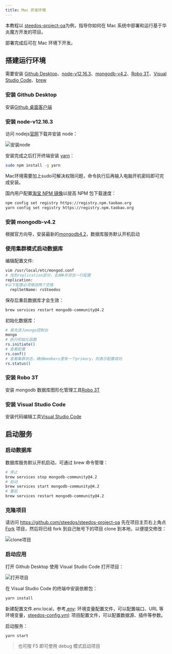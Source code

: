 ```yaml
---
title: Mac 开发环境
---
```


本教程以 [steedos-project-oa](https://github.com/steedos/steedos-project-oa)为例，指导你如何在 Mac 系统中部署和运行基于华炎魔方开发的项目。

部署完成后可在 Mac 环境下开发。

## 搭建运行环境

需要安装 [Github Desktop](https://desktop.github.com/)、[node-v12.16.3](https://nodejs.org/download/release/v12.19.1/node-v12.19.1.pkg)、[mongodb-v4.2](https://docs.mongodb.com/manual/tutorial/install-mongodb-on-os-x/)、[Robo 3T](https://robomongo.org/)、[Visual Studio Code](https://code.visualstudio.com/)、[brew](https://brew.sh/)

### 安装 Github Desktop

安装[Github 桌面客户端](https://desktop.github.com/)

### 安装 node-v12.16.3

访问 nodejs[官网](https://nodejs.org/en/)下载并安装 node：

![安装node](/assets/windows/安装node.png)

安装完成之后打开终端安装 [yarn](https://yarnpkg.com/)：

```bash
sudo npm install -g yarn
```

Mac环境需要加上sudo可解决权限问题，命令执行后再输入电脑开机密码即可完成安装。

国内用户配置[淘宝 NPM 镜像](https://developer.aliyun.com/mirror/NPM)以提高 NPM 包下载速度：

```bash
npm config set registry https://registry.npm.taobao.org
yarn config set registry https://registry.npm.taobao.org
```

### 安装 mongodb-v4.2

根据官方向导，安装最新的[mongodb4.2](https://docs.mongodb.com/manual/tutorial/install-mongodb-on-os-x/)，数据库服务默认开机启动

### 使用集群模式启动数据库

编辑配置文件:

```bash
vim /usr/local/etc/mongod.conf
# 找到replication部分，去掉#并添加一行配置
replication:
#以下配置必须缩进两个空格
  replSetName: rsSteedos
```

保存后重启数据库才会生效：

```bash
brew services restart mongodb-community@4.2
```

初始化数据库：

```bash
# 首先进入mongo控制台
mongo
# 执行初始化函数
rs.initiate()
# 查看配置
rs.conf()
# 查看集群状态，确保members里有一个primary，则表示配置成功
rs.status()
```

### 安装 Robo 3T

安装 mongodb 数据库图形化管理工具[Robo 3T](https://robomongo.org/)

### 安装 Visual Studio Code

安装代码编辑工具[Visual Studio Code](https://code.visualstudio.com/)

## 启动服务

### 启动数据库

数据库服务默认开机启动，可通过 brew 命令管理：

```bash
# 停止
brew services stop mongodb-community@4.2
# 启动
brew services start mongodb-community@4.2
# 重启
brew services restart mongodb-community@4.2
```

### 克隆项目

请访问 https://github.com/steedos/steedos-project-oa 先在项目主页右上角点 [Fork](https://help.github.com/en/github/getting-started-with-github/fork-a-repo) 项目，然后将已经 fork 到自己账号下的项目 clone 到本地，以便提交修改：

![clone项目](/assets/windows/clone项目.png)

### 启动应用

打开 Github Desktop 使用 Visual Studio Code 打开项目：

![打开项目](/assets/windows/打开项目.png)

在 Visual Studio Code 的终端中安装依赖包：

```bash
yarn install
```

新建配置文件.env.local，参考[.env](env): 环境变量配置文件，可以配置端口、URL 等环境变量，[steedos-config.yml](/help/deploy/steedos-config): 项目配置文件，可以配置数据源、插件等参数。

启动服务：

```bash
yarn start
```

> 也可按 F5 即可使用 debug 模式启动项目
